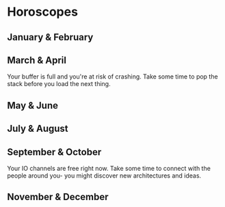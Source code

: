# Horoscopes

## January & February

## March & April

Your buffer is full and you're at risk of crashing. Take some time to pop the stack before you load the next thing.

## May & June

## July & August

## September & October

Your IO channels are free right now. Take some time to connect with the people around you- you might discover new architectures and ideas.

## November & December
